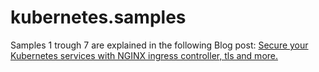 # kubernetes.samples

Samples 1 trough 7 are explained in the following Blog post: [Secure your Kubernetes services with NGINX ingress controller, tls and more.](https://carlos.mendible.com/2018/03/20/secure-your-kubernetes-services-with-nginx-ingress-controller-tls-and-more/)
